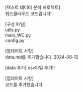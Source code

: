 [텍스트 데이터 분석 프로젝트]  
워드클라우드 코드입니다!  
  
[구성 파일]  
utils.py  
main_WC.py  
config.py  

[업데이트 사항]  
data.md를 추가했습니다. 2024-06-12  

[data 추가]
csv파일 추가!!  
  
[업데이트 사항]  
코드를 추가했습니다.

